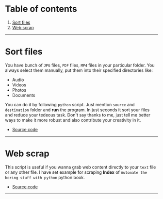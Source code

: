 # Table of contents

1. [Sort files](#sort-files)
2. [Web scrap](#web-scrap)

---
# Sort files

You have bunch of `JPG` files, `PDF` files, `MP4` files in your particular folder. You always select them manually, put them into their specified directories like:

- Audio
- Videos
- Photos
- Documents

You can do it by following `python` script. Just mention `source` and `destination` folder and **run** the program. In just seconds it sort your files and reduce your tedeous task. Don't say thanks to me, just tell me better ways to make it more robust and also contribute your creativity in it.

- [Source code](https://github.com/pagebase/Python-Resources/blob/patch-1/Source_Codes/1_Sort-files.py)

---
# Web scrap

This script is useful if you wanna grab web content directly to your `text` file or any other file. I have set example for scraping **Index** of `Automate the boring stuff with python` python book.

- [Source code](https://github.com/pagebase/Python-Resources/blob/patch-1/Source_Codes/2_Scrap_Web.py)

---